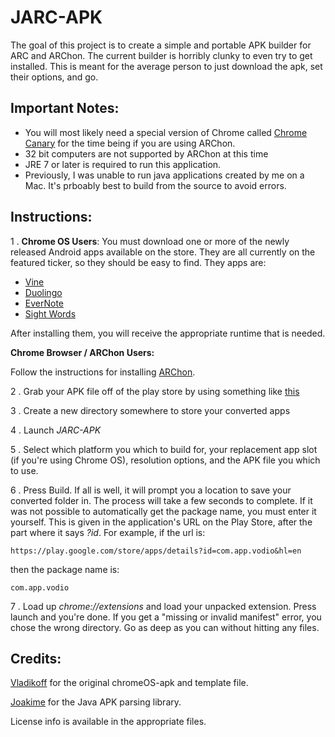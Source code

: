 JARC-APK
===
The goal of this project is to create a simple and portable APK builder for ARC and ARChon. The current builder is horribly clunky to even try to get installed. This is meant for the average person to just download the apk, set their options, and go.

Important Notes:
---
* You will most likely need a special version of Chrome called [Chrome Canary](http://www.google.com/intl/en/chrome/browser/canary.html) for the time being if you are using ARChon.
* 32 bit computers are not supported by ARChon at this time
* JRE 7 or later is required to run this application.
* Previously, I was unable to run java applications created by me on a Mac. It's prboably best to build from the source to avoid errors.

Instructions:
---

1 . __Chrome OS Users__: You must download one or more of the newly released Android apps available on the store. They are all currently on the featured ticker, so they should be easy to find. They apps are:
* [Vine](https://chrome.google.com/webstore/detail/vine/plfjlfohfjjpmmifkbcmalnmcebkklkh)
* [Duolingo](https://chrome.google.com/webstore/detail/duolingo/ebnhfamfopiobpaehmebmfjcgkaogihe)
* [EverNote](http://chrome.google.com/webstore/detail/dhfolfjkgpeaojbiicgheljefkfbbfkc)
* [Sight Words](https://chrome.google.com/webstore/detail/kids-sight-words/inpoiemibmljfjmjmlokfdllnkjejhai)
   
After installing them, you will receive the appropriate runtime that is needed.
   
__Chrome Browser / ARChon Users:__
   
Follow the instructions for installing [ARChon](https://github.com/vladikoff/chromeos-apk/blob/master/archon.md).
   
2 . Grab your APK file off of the play store by using something like [this](http://downloader-apk.com/)

3 . Create a new directory somewhere to store your converted apps

4 . Launch *JARC-APK* 

5 . Select which platform you which to build for, your replacement app slot (if you're using Chrome OS), resolution options, and the APK file you which to use.

6 . Press Build. If all is well, it will prompt you a location to save your converted folder in. The process will take a few seconds to complete. If it was not possible to automatically get the package name, you must enter it yourself. This is given in the application's URL on the Play Store, after the part where it says *?id*. For example, if the url is:

    https://play.google.com/store/apps/details?id=com.app.vodio&hl=en

then the package name is:

    com.app.vodio
    
7 . Load up *chrome://extensions* and load your unpacked extension. Press launch and you're done. If you get a "missing or invalid manifest" error, you chose the wrong directory. Go as deep as you can without hitting any files.

Credits:
---
[Vladikoff](https://github.com/vladikoff/chromeos-apk) for the original chromeOS-apk and template file.

[Joakime](https://github.com/joakime/android-apk-parser) for the Java APK parsing library.

License info is available in the appropriate files.